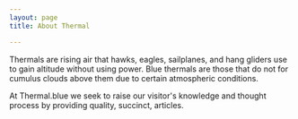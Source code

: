 ```yaml
---
layout: page
title: About Thermal

---
```

Thermals are rising air that hawks, eagles, sailplanes, and hang gliders use to gain altitude without using power. Blue thermals are those that do not for cumulus clouds above them due to certain atmospheric conditions.

At Thermal.blue we seek to raise our visitor's knowledge and thought process by providing quality, succinct, articles.